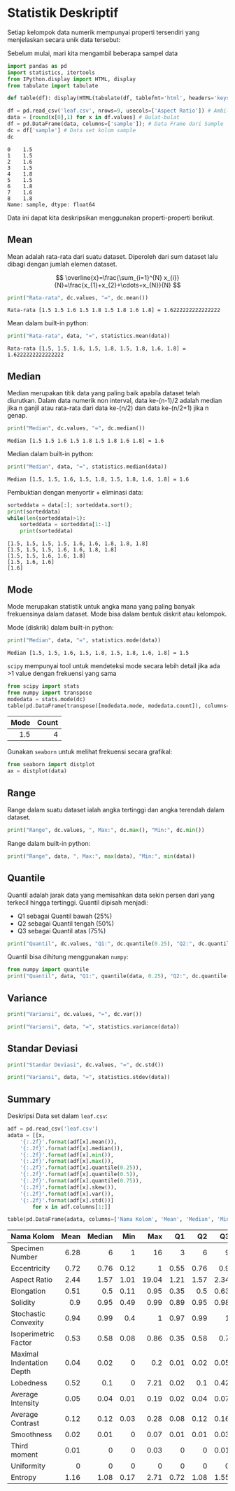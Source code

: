# Statistik Deskriptif

Setiap kelompok data numerik mempunyai properti tersendiri yang menjelaskan secara unik data tersebut:

Sebelum mulai, mari kita mengambil beberapa sampel data


```python
import pandas as pd
import statistics, itertools
from IPython.display import HTML, display
from tabulate import tabulate

def table(df): display(HTML(tabulate(df, tablefmt='html', headers='keys', showindex=False)))
```


```python
df = pd.read_csv('leaf.csv', nrows=9, usecols=['Aspect Ratio']) # Ambil Sampel
data = [round(x[0],1) for x in df.values] # Bulat-bulat
df = pd.DataFrame(data, columns=['sample']); # Data Frame dari Sample
dc = df['sample'] # Data set kolom sample
dc
```




    0    1.5
    1    1.5
    2    1.6
    3    1.5
    4    1.8
    5    1.5
    6    1.8
    7    1.6
    8    1.8
    Name: sample, dtype: float64



Data ini dapat kita deskripsikan menggunakan properti-properti berikut.

## Mean

Mean adalah rata-rata dari suatu dataset. Diperoleh dari sum dataset lalu dibagi dengan jumlah elemen dataset.

$$ \overline{x}=\frac{\sum_{i=1}^{N} x_{i}}{N}=\frac{x_{1}+x_{2}+\cdots+x_{N}}{N} $$


```python
print("Rata-rata", dc.values, "=", dc.mean())
```

    Rata-rata [1.5 1.5 1.6 1.5 1.8 1.5 1.8 1.6 1.8] = 1.6222222222222222
    

Mean dalam built-in python:


```python
print("Rata-rata", data, "=", statistics.mean(data))
```

    Rata-rata [1.5, 1.5, 1.6, 1.5, 1.8, 1.5, 1.8, 1.6, 1.8] = 1.6222222222222222
    

## Median

Median merupakan titik data yang paling baik apabila dataset telah diurutkan. Dalam data numerik non interval, data ke-(n-1)/2 adalah median jika n ganjil atau rata-rata dari data ke-(n/2) dan data ke-(n/2+1) jika n genap.


```python
print("Median", dc.values, "=", dc.median())
```

    Median [1.5 1.5 1.6 1.5 1.8 1.5 1.8 1.6 1.8] = 1.6
    

Median dalam built-in python:


```python
print("Median", data, "=", statistics.median(data))
```

    Median [1.5, 1.5, 1.6, 1.5, 1.8, 1.5, 1.8, 1.6, 1.8] = 1.6
    

Pembuktian dengan menyortir + eliminasi data:


```python
sorteddata = data[:]; sorteddata.sort(); 
print(sorteddata)
while(len(sorteddata)>1):
    sorteddata = sorteddata[1:-1]
    print(sorteddata)
```

    [1.5, 1.5, 1.5, 1.5, 1.6, 1.6, 1.8, 1.8, 1.8]
    [1.5, 1.5, 1.5, 1.6, 1.6, 1.8, 1.8]
    [1.5, 1.5, 1.6, 1.6, 1.8]
    [1.5, 1.6, 1.6]
    [1.6]
    

## Mode

Mode merupakan statistik untuk angka mana yang paling banyak frekuensinya dalam dataset. Mode bisa dalam bentuk diskrit atau kelompok.

Mode (diskrik) dalam built-in python:


```python
print("Median", data, "=", statistics.mode(data))
```

    Median [1.5, 1.5, 1.6, 1.5, 1.8, 1.5, 1.8, 1.6, 1.8] = 1.5
    

`scipy` mempunyai tool untuk mendeteksi mode secara lebih detail jika ada >1 value dengan frekuensi yang sama


```python
from scipy import stats
from numpy import transpose
modedata = stats.mode(dc)
table(pd.DataFrame(transpose([modedata.mode, modedata.count]), columns=["Mode", "Count"]))
```


<table>
<thead>
<tr><th style="text-align: right;">  Mode</th><th style="text-align: right;">  Count</th></tr>
</thead>
<tbody>
<tr><td style="text-align: right;">   1.5</td><td style="text-align: right;">      4</td></tr>
</tbody>
</table>


Gunakan `seaborn` untuk melihat frekuensi secara grafikal:


```python
from seaborn import distplot
ax = distplot(data)
```

## Range
Range dalam suatu dataset ialah angka tertinggi dan angka terendah dalam dataset.


```python
print("Range", dc.values, ", Max:", dc.max(), "Min:", dc.min())
```

Range dalam built-in python:


```python
print("Range", data, ", Max:", max(data), "Min:", min(data))
```

## Quantile

Quantil adalah jarak data yang memisahkan data sekin persen dari yang terkecil hingga tertinggi. Quantil dipisah menjadi:
+ Q1 sebagai Quantil bawah (25%) 
+ Q2 sebagai Quantil tengah (50%)
+ Q3 sebagai Quantil atas (75%)


```python
print("Quantil", dc.values, "Q1:", dc.quantile(0.25), "Q2:", dc.quantile(0.5), "Q3:", dc.quantile(0.75))
```

Quantil bisa dihitung menggunakan `numpy`:


```python
from numpy import quantile
print("Quantil", data, "Q1:", quantile(data, 0.25), "Q2:", dc.quantile(0.5), "Q3:", dc.quantile(0.75))
```

## Variance


```python
print("Variansi", dc.values, "=", dc.var())
```


```python
print("Variansi", data, "=", statistics.variance(data))
```

## Standar Deviasi


```python
print("Standar Deviasi", dc.values, "=", dc.std())
```


```python
print("Variansi", data, "=", statistics.stdev(data))
```

## Summary

Deskripsi Data set dalam `leaf.csv`:


```python
adf = pd.read_csv('leaf.csv')
adata = [[x, 
    '{:.2f}'.format(adf[x].mean()), 
    '{:.2f}'.format(adf[x].median()), 
    '{:.2f}'.format(adf[x].min()), 
    '{:.2f}'.format(adf[x].max()),
    '{:.2f}'.format(adf[x].quantile(0.25)),
    '{:.2f}'.format(adf[x].quantile(0.5)), 
    '{:.2f}'.format(adf[x].quantile(0.75)),
    '{:.2f}'.format(adf[x].skew()),
    '{:.2f}'.format(adf[x].var()),
    '{:.2f}'.format(adf[x].std())] 
        for x in adf.columns[1:]]

table(pd.DataFrame(adata, columns=['Nama Kolom', 'Mean', 'Median', 'Min', 'Max', 'Q1', 'Q2', 'Q3', 'Skew', 'Var', 'Std']))
```


<table>
<thead>
<tr><th>Nama Kolom               </th><th style="text-align: right;">  Mean</th><th style="text-align: right;">  Median</th><th style="text-align: right;">  Min</th><th style="text-align: right;">  Max</th><th style="text-align: right;">  Q1</th><th style="text-align: right;">  Q2</th><th style="text-align: right;">  Q3</th><th style="text-align: right;">  Skew</th><th style="text-align: right;">  Var</th><th style="text-align: right;">  Std</th></tr>
</thead>
<tbody>
<tr><td>Specimen Number          </td><td style="text-align: right;">  6.28</td><td style="text-align: right;">    6   </td><td style="text-align: right;"> 1   </td><td style="text-align: right;">16   </td><td style="text-align: right;">3   </td><td style="text-align: right;">6   </td><td style="text-align: right;">9   </td><td style="text-align: right;">  0.2 </td><td style="text-align: right;">11.99</td><td style="text-align: right;"> 3.46</td></tr>
<tr><td>Eccentricity             </td><td style="text-align: right;">  0.72</td><td style="text-align: right;">    0.76</td><td style="text-align: right;"> 0.12</td><td style="text-align: right;"> 1   </td><td style="text-align: right;">0.55</td><td style="text-align: right;">0.76</td><td style="text-align: right;">0.9 </td><td style="text-align: right;"> -0.56</td><td style="text-align: right;"> 0.04</td><td style="text-align: right;"> 0.21</td></tr>
<tr><td>Aspect Ratio             </td><td style="text-align: right;">  2.44</td><td style="text-align: right;">    1.57</td><td style="text-align: right;"> 1.01</td><td style="text-align: right;">19.04</td><td style="text-align: right;">1.21</td><td style="text-align: right;">1.57</td><td style="text-align: right;">2.34</td><td style="text-align: right;">  3.33</td><td style="text-align: right;"> 6.76</td><td style="text-align: right;"> 2.6 </td></tr>
<tr><td>Elongation               </td><td style="text-align: right;">  0.51</td><td style="text-align: right;">    0.5 </td><td style="text-align: right;"> 0.11</td><td style="text-align: right;"> 0.95</td><td style="text-align: right;">0.35</td><td style="text-align: right;">0.5 </td><td style="text-align: right;">0.63</td><td style="text-align: right;">  0.34</td><td style="text-align: right;"> 0.04</td><td style="text-align: right;"> 0.2 </td></tr>
<tr><td>Solidity                 </td><td style="text-align: right;">  0.9 </td><td style="text-align: right;">    0.95</td><td style="text-align: right;"> 0.49</td><td style="text-align: right;"> 0.99</td><td style="text-align: right;">0.89</td><td style="text-align: right;">0.95</td><td style="text-align: right;">0.98</td><td style="text-align: right;"> -2.06</td><td style="text-align: right;"> 0.01</td><td style="text-align: right;"> 0.11</td></tr>
<tr><td>Stochastic Convexity     </td><td style="text-align: right;">  0.94</td><td style="text-align: right;">    0.99</td><td style="text-align: right;"> 0.4 </td><td style="text-align: right;"> 1   </td><td style="text-align: right;">0.97</td><td style="text-align: right;">0.99</td><td style="text-align: right;">1   </td><td style="text-align: right;"> -2.63</td><td style="text-align: right;"> 0.01</td><td style="text-align: right;"> 0.12</td></tr>
<tr><td>Isoperimetric Factor     </td><td style="text-align: right;">  0.53</td><td style="text-align: right;">    0.58</td><td style="text-align: right;"> 0.08</td><td style="text-align: right;"> 0.86</td><td style="text-align: right;">0.35</td><td style="text-align: right;">0.58</td><td style="text-align: right;">0.7 </td><td style="text-align: right;"> -0.48</td><td style="text-align: right;"> 0.05</td><td style="text-align: right;"> 0.22</td></tr>
<tr><td>Maximal Indentation Depth</td><td style="text-align: right;">  0.04</td><td style="text-align: right;">    0.02</td><td style="text-align: right;"> 0   </td><td style="text-align: right;"> 0.2 </td><td style="text-align: right;">0.01</td><td style="text-align: right;">0.02</td><td style="text-align: right;">0.05</td><td style="text-align: right;">  1.71</td><td style="text-align: right;"> 0   </td><td style="text-align: right;"> 0.04</td></tr>
<tr><td>Lobedness                </td><td style="text-align: right;">  0.52</td><td style="text-align: right;">    0.1 </td><td style="text-align: right;"> 0   </td><td style="text-align: right;"> 7.21</td><td style="text-align: right;">0.02</td><td style="text-align: right;">0.1 </td><td style="text-align: right;">0.42</td><td style="text-align: right;">  3.12</td><td style="text-align: right;"> 1.08</td><td style="text-align: right;"> 1.04</td></tr>
<tr><td>Average Intensity        </td><td style="text-align: right;">  0.05</td><td style="text-align: right;">    0.04</td><td style="text-align: right;"> 0.01</td><td style="text-align: right;"> 0.19</td><td style="text-align: right;">0.02</td><td style="text-align: right;">0.04</td><td style="text-align: right;">0.07</td><td style="text-align: right;">  0.94</td><td style="text-align: right;"> 0   </td><td style="text-align: right;"> 0.04</td></tr>
<tr><td>Average Contrast         </td><td style="text-align: right;">  0.12</td><td style="text-align: right;">    0.12</td><td style="text-align: right;"> 0.03</td><td style="text-align: right;"> 0.28</td><td style="text-align: right;">0.08</td><td style="text-align: right;">0.12</td><td style="text-align: right;">0.16</td><td style="text-align: right;">  0.47</td><td style="text-align: right;"> 0   </td><td style="text-align: right;"> 0.05</td></tr>
<tr><td>Smoothness               </td><td style="text-align: right;">  0.02</td><td style="text-align: right;">    0.01</td><td style="text-align: right;"> 0   </td><td style="text-align: right;"> 0.07</td><td style="text-align: right;">0.01</td><td style="text-align: right;">0.01</td><td style="text-align: right;">0.03</td><td style="text-align: right;">  1.21</td><td style="text-align: right;"> 0   </td><td style="text-align: right;"> 0.01</td></tr>
<tr><td>Third moment             </td><td style="text-align: right;">  0.01</td><td style="text-align: right;">    0   </td><td style="text-align: right;"> 0   </td><td style="text-align: right;"> 0.03</td><td style="text-align: right;">0   </td><td style="text-align: right;">0   </td><td style="text-align: right;">0.01</td><td style="text-align: right;">  1.78</td><td style="text-align: right;"> 0   </td><td style="text-align: right;"> 0.01</td></tr>
<tr><td>Uniformity               </td><td style="text-align: right;">  0   </td><td style="text-align: right;">    0   </td><td style="text-align: right;"> 0   </td><td style="text-align: right;"> 0   </td><td style="text-align: right;">0   </td><td style="text-align: right;">0   </td><td style="text-align: right;">0   </td><td style="text-align: right;">  2.13</td><td style="text-align: right;"> 0   </td><td style="text-align: right;"> 0   </td></tr>
<tr><td>Entropy                  </td><td style="text-align: right;">  1.16</td><td style="text-align: right;">    1.08</td><td style="text-align: right;"> 0.17</td><td style="text-align: right;"> 2.71</td><td style="text-align: right;">0.72</td><td style="text-align: right;">1.08</td><td style="text-align: right;">1.55</td><td style="text-align: right;">  0.49</td><td style="text-align: right;"> 0.34</td><td style="text-align: right;"> 0.58</td></tr>
</tbody>
</table>



```python

```
